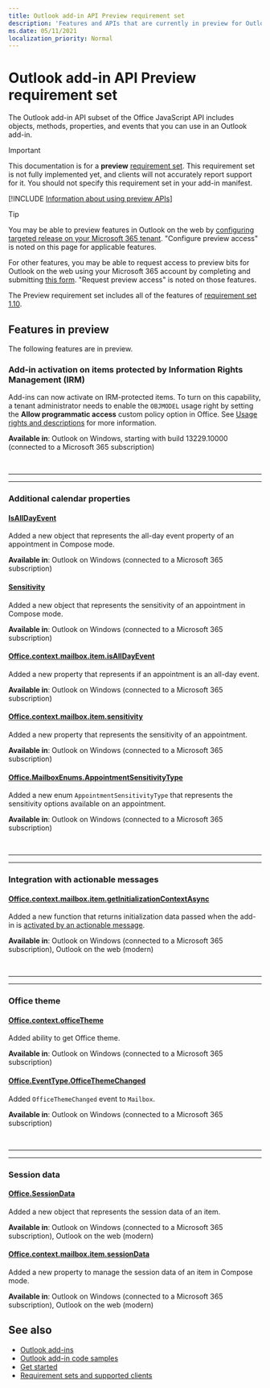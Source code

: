 ```yaml
---
title: Outlook add-in API Preview requirement set
description: 'Features and APIs that are currently in preview for Outlook add-ins.'
ms.date: 05/11/2021
localization_priority: Normal
---
```


# Outlook add-in API Preview requirement set

The Outlook add-in API subset of the Office JavaScript API includes objects, methods, properties, and events that you can use in an Outlook add-in.

> [!IMPORTANT]
> This documentation is for a **preview** [requirement set](../../requirement-sets/outlook-api-requirement-sets.md). This requirement set is not fully implemented yet, and clients will not accurately report support for it. You should not specify this requirement set in your add-in manifest.

[!INCLUDE [Information about using preview APIs](../../../includes/using-preview-apis-host.md)]

> [!TIP]
> You may be able to preview features in Outlook on the web by [configuring targeted release on your Microsoft 365 tenant](/microsoft-365/admin/manage/release-options-in-office-365?view=o365-worldwide&preserve-view=true#set-up-the-release-option-in-the-admin-center). "Configure preview access" is noted on this page for applicable features.
>
> For other features, you may be able to request access to preview bits for Outlook on the web using your Microsoft 365 account by completing and submitting [this form](https://aka.ms/OWAPreview). "Request preview access" is noted on those features.

The Preview requirement set includes all of the features of [requirement set 1.10](../requirement-set-1.10/outlook-requirement-set-1.10.md).

## Features in preview

The following features are in preview.

### Add-in activation on items protected by Information Rights Management (IRM)

Add-ins can now activate on IRM-protected items. To turn on this capability, a tenant administrator needs to enable the `OBJMODEL` usage right by setting the **Allow programmatic access** custom policy option in Office. See [Usage rights and descriptions](/azure/information-protection/configure-usage-rights#usage-rights-and-descriptions) for more information.

**Available in**: Outlook on Windows, starting with build 13229.10000 (connected to a Microsoft 365 subscription)

<br>

---

---

### Additional calendar properties

#### [IsAllDayEvent](/javascript/api/outlook/office.isalldayevent?view=outlook-js-preview&preserve-view=true)

Added a new object that represents the all-day event property of an appointment in Compose mode.

**Available in**: Outlook on Windows (connected to a Microsoft 365 subscription)

#### [Sensitivity](/javascript/api/outlook/office.sensitivity?view=outlook-js-preview&preserve-view=true)

Added a new object that represents the sensitivity of an appointment in Compose mode.

**Available in**: Outlook on Windows (connected to a Microsoft 365 subscription)

#### [Office.context.mailbox.item.isAllDayEvent](office.context.mailbox.item.md#properties)

Added a new property that represents if an appointment is an all-day event.

**Available in**: Outlook on Windows (connected to a Microsoft 365 subscription)

#### [Office.context.mailbox.item.sensitivity](office.context.mailbox.item.md#properties)

Added a new property that represents the sensitivity of an appointment.

**Available in**: Outlook on Windows (connected to a Microsoft 365 subscription)

#### [Office.MailboxEnums.AppointmentSensitivityType](/javascript/api/outlook/office.mailboxenums.appointmentsensitivitytype?view=outlook-js-preview&preserve-view=true)

Added a new enum `AppointmentSensitivityType` that represents the sensitivity options available on an appointment.

**Available in**: Outlook on Windows (connected to a Microsoft 365 subscription)

<br>

---

---

### Integration with actionable messages

#### [Office.context.mailbox.item.getInitializationContextAsync](office.context.mailbox.item.md#methods)

Added a new function that returns initialization data passed when the add-in is [activated by an actionable message](/outlook/actionable-messages/invoke-add-in-from-actionable-message).

**Available in**: Outlook on Windows (connected to a Microsoft 365 subscription), Outlook on the web (modern)

<br>

---

---

### Office theme

#### [Office.context.officeTheme](/javascript/api/office/office.context#officetheme)

Added ability to get Office theme.

**Available in**: Outlook on Windows (connected to a Microsoft 365 subscription)

#### [Office.EventType.OfficeThemeChanged](/javascript/api/office/office.eventtype)

Added `OfficeThemeChanged` event to `Mailbox`.

**Available in**: Outlook on Windows (connected to a Microsoft 365 subscription)

<br>

---

---

### Session data

#### [Office.SessionData](/javascript/api/outlook/office.sessiondata)

Added a new object that represents the session data of an item.

**Available in**: Outlook on Windows (connected to a Microsoft 365 subscription), Outlook on the web (modern)

#### [Office.context.mailbox.item.sessionData](office.context.mailbox.item.md#properties)

Added a new property to manage the session data of an item in Compose mode.

**Available in**: Outlook on Windows (connected to a Microsoft 365 subscription), Outlook on the web (modern)

## See also

- [Outlook add-ins](../../../outlook/outlook-add-ins-overview.md)
- [Outlook add-in code samples](https://developer.microsoft.com/outlook/gallery/?filterBy=Outlook,Samples,Add-ins)
- [Get started](../../../quickstarts/outlook-quickstart.md)
- [Requirement sets and supported clients](../../requirement-sets/outlook-api-requirement-sets.md)
